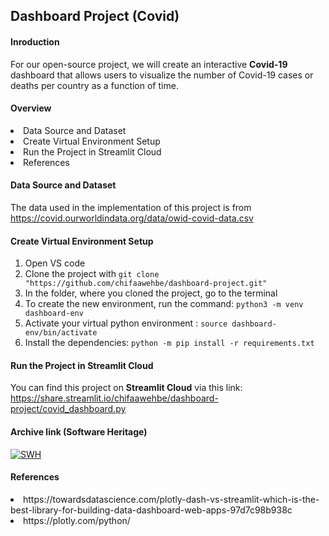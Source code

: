 ## Dashboard Project (Covid)

#### Inroduction
For our open-source project, we will create an interactive **Covid-19** dashboard that allows users to visualize the number of Covid-19 cases or deaths per country as a function of time.

#### Overview
<li> Data Source and Dataset
<li> Create Virtual Environment Setup
<li> Run the Project in Streamlit Cloud
<li> References 

#### Data Source and Dataset
The data used in the implementation of this project is from https://covid.ourworldindata.org/data/owid-covid-data.csv

#### Create Virtual Environment Setup
1. Open VS code
1. Clone the project with `git clone "https://github.com/chifaawehbe/dashboard-project.git"`
1. In the folder, where you cloned the project, go to the terminal 
1. To create the new environment, run the command: `python3 -m venv dashboard-env` 
1. Activate your virtual python environment : `source dashboard-env/bin/activate` 
1. Install the dependencies: `python -m pip install -r requirements.txt`

####  Run the Project in Streamlit Cloud
You can find this project on **Streamlit Cloud** via this link:
https://share.streamlit.io/chifaawehbe/dashboard-project/covid_dashboard.py 

#### Archive link (Software Heritage)
[![SWH](https://archive.softwareheritage.org/badge/swh:1:dir:ddd368c6fcac5444df2484f9f8e1cfb7284374e6/)](https://archive.softwareheritage.org/swh:1:dir:ddd368c6fcac5444df2484f9f8e1cfb7284374e6;origin=https://github.com/chifaawehbe/dashboard-project;visit=swh:1:snp:d14c022645a7a3093a613c0039efa24f4d1bbcf4;anchor=swh:1:rev:e4fee1f836b3d4bc24d2be5dd207ecc72cbf1f22)

#### References 
  <li> https://towardsdatascience.com/plotly-dash-vs-streamlit-which-is-the-best-library-for-building-data-dashboard-web-apps-97d7c98b938c
  <li> https://plotly.com/python/
